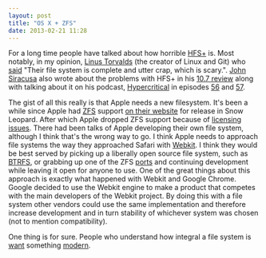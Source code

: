```yaml
---
layout: post
title: "OS X + ZFS"
date: 2013-02-21 11:28
---
```


For a long time people have talked about how horrible [HFS+](http://en.wikipedia.org/wiki/HFS_Plus) is. Most notably, in my opinion, [Linus Torvalds](http://en.wikipedia.org/wiki/Linus_Torvalds) (the creator of Linux and Git) who [said](http://www.smh.com.au/news/technology/torvalds-pans-apples-os-x/2008/02/05/1202090393959.html) "Their file system is complete and utter crap, which is scary.". [John Siracusa](https://twitter.com/siracusa) also wrote about the problems with HFS+ in his [10.7 review](http://arstechnica.com/apple/2011/07/mac-os-x-10-7/12/#hfs-problems) along with talking about it on his podcast, [Hypercritical](http://5by5.tv/hypercritical/) in episodes [56](http://5by5.tv/hypercritical/56) and [57](http://5by5.tv/hypercritical/57).

The gist of all this really is that Apple needs a new filesystem. It's been a while since Apple had [ZFS](http://en.wikipedia.org/wiki/ZFS) support [on their website](http://gizmodo.com/5018512/mac-os-x-snow-leopard-for-servers-getting-zfs) for release in Snow Leopard. After which Apple dropped ZFS support because of [licensing issues](http://arstechnica.com/apple/2009/10/apple-abandons-zfs-on-mac-os-x-project-over-licensing-issues/). There had been talks of Apple developing their own file system, although I think that's the wrong way to go. I think Apple needs to approach file systems the way they approached Safari with [Webkit](http://www.webkit.org/). I think they would be best served by picking up a liberally open source file system, such as [BTRFS](http://en.wikipedia.org/wiki/Btrfs), or grabbing up one of the ZFS [ports](http://code.google.com/p/maczfs/) and continuing development while leaving it open for anyone to use. One of the great things about this approach is exactly what happened with Webkit and Google Chrome. Google decided to use the Webkit engine to make a product that competes with the main developers of the Webkit project. By doing this with a file system other vendors could use the same implementation and therefore increase development and in turn stability of whichever system was chosen (not to mention compatibility).

One thing is for sure. People who understand how integral a file system is [want](http://arstechnica.com/apple/2013/02/zfs-loving-mac-users-demand-support-in-os-x-10-9/) something [modern](https://www.change.org/petitions/apple-os-x-10-9-support-opengl-4-3-and-zfs).
